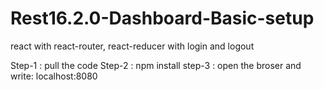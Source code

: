 # Rest16.2.0-Dashboard-Basic-setup
react with react-router, react-reducer with login and logout


Step-1 : pull the code
Step-2 : npm install
step-3 : open the broser and write: localhost:8080

